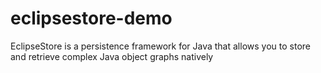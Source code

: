 # eclipsestore-demo
EclipseStore is a persistence framework for Java that allows you to store and retrieve complex Java object graphs natively
